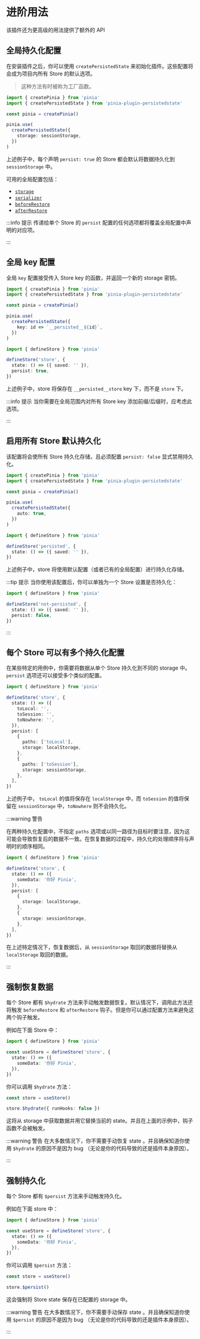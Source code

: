# 进阶用法

该插件还为更高级的用法提供了额外的 API

## 全局持久化配置

在安装插件之后，你可以使用 `createPersistedState` 来初始化插件。这些配置将会成为项目内所有 Store 的默认选项。

> 这种方法有时被称为工厂函数。

```ts
import { createPinia } from 'pinia'
import { createPersistedState } from 'pinia-plugin-persistedstate'

const pinia = createPinia()

pinia.use(
  createPersistedState({
    storage: sessionStorage,
  })
)
```

上述例子中，每个声明 `persist: true` 的 Store 都会默认将数据持久化到 `sessionStorage` 中。

可用的全局配置包括：

-   [`storage`](/zh/guide/config#storage)
-   [`serializer`](/zh/guide/config#serializer)
-   [`beforeRestore`](/zh/guide/config#beforerestore)
-   [`afterRestore`](/zh/guide/config#afterrestore)

:::info 提示
传递给单个 Store 的 `persist` 配置的任何选项都将覆盖全局配置中声明的对应项。

:::

## 全局 key 配置

全局 `key` 配置接受传入 Store key 的函数，并返回一个新的 storage 密钥。

```ts
import { createPinia } from 'pinia'
import { createPersistedState } from 'pinia-plugin-persistedstate'

const pinia = createPinia()

pinia.use(
  createPersistedState({
    key: id => `__persisted__${id}`,
  })
)
```

```ts
import { defineStore } from 'pinia'

defineStore('store', {
  state: () => ({ saved: '' }),
  persist: true,
})
```

上述例子中，store 将保存在 `__persisted__store` key 下，而不是 `store` 下。

:::info 提示
当你需要在全局范围内对所有 Store key 添加前缀/后缀时，应考虑此选项。

:::

## 启用所有 Store 默认持久化

该配置将会使所有 Store 持久化存储，且必须配置 `persist: false` 显式禁用持久化。

```ts
import { createPinia } from 'pinia'
import { createPersistedState } from 'pinia-plugin-persistedstate'

const pinia = createPinia()

pinia.use(
  createPersistedState({
    auto: true,
  })
)
```

```ts
import { defineStore } from 'pinia'

defineStore('persisted', {
  state: () => ({ saved: '' }),
})
```

上述例子中，store 将使用默认配置（或者已有的全局配置）进行持久化存储。

:::tip 提示
当你使用该配置后，你可以单独为一个 Store 设置是否持久化：

```ts
import { defineStore } from 'pinia'

defineStore('not-persisted', {
  state: () => ({ saved: '' }),
  persist: false,
})
```

:::

## 每个 Store 可以有多个持久化配置

在某些特定的用例中，你需要将数据从单个 Store 持久化到不同的 storage 中。`persist` 选项还可以接受多个类似的配置。

```ts
import { defineStore } from 'pinia'

defineStore('store', {
  state: () => ({
    toLocal: '',
    toSession: '',
    toNowhere: '',
  }),
  persist: [
    {
      paths: ['toLocal'],
      storage: localStorage,
    },
    {
      paths: ['toSession'],
      storage: sessionStorage,
    },
  ],
})
```

上述例子中， `toLocal` 的值将保存在 `localStorage` 中，而 `toSession` 的值将保留在 `sessionStorage` 中，`toNowhere` 则不会持久化。

:::warning 警告

在两种持久化配置中，不指定 `paths` 选项或以同一路径为目标时要注意，因为这可能会导致恢复后的数据不一致。在恢复数据的过程中，持久化的处理顺序将与声明时的顺序相同。

```ts
import { defineStore } from 'pinia'

defineStore('store', {
  state: () => ({
    someData: '你好 Pinia',
  }),
  persist: [
    {
      storage: localStorage,
    },
    {
      storage: sessionStorage,
    },
  ],
})
```

在上述特定情况下，恢复数据后，从 `sessionStorage` 取回的数据将替换从 `localStorage` 取回的数据。

:::

## 强制恢复数据

每个 Store 都有 `$hydrate` 方法来手动触发数据恢复。默认情况下，调用此方法还将触发 `beforeRestore` 和 `afterRestore` 钩子。但是你可以通过配置方法来避免这两个钩子触发。

例如在下面 Store 中：

```ts
import { defineStore } from 'pinia'

const useStore = defineStore('store', {
  state: () => ({
    someData: '你好 Pinia',
  }),
})
```

你可以调用 `$hydrate` 方法：

```ts
const store = useStore()

store.$hydrate({ runHooks: false })
```

这将从 storage 中获取数据并用它替换当前的 state。并且在上面的示例中，钩子函数不会被触发。

:::warning 警告
在大多数情况下，你不需要手动恢复 state 。并且确保知道你使用 `$hydrate` 的原因不是因为 bug （无论是你的代码导致的还是插件本身原因）。

:::

## 强制持久化

每个 Store 都有 `$persist` 方法来手动触发持久化。

例如在下面 store 中：

```ts
import { defineStore } from 'pinia'

const useStore = defineStore('store', {
  state: () => ({
    someData: '你好 Pinia',
  }),
})
```

你可以调用 `$persist` 方法：

```ts
const store = useStore()

store.$persist()
```

这会强制将 Store state 保存在已配置的 storage 中。

:::warning 警告
在大多数情况下，你不需要手动保存 state 。并且确保知道你使用 `$persist` 的原因不是因为 bug （无论是你的代码导致的还是插件本身原因）。

:::
